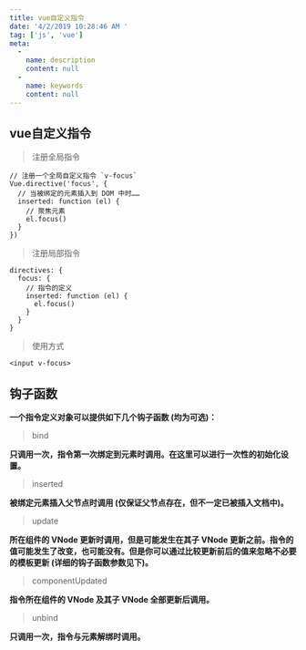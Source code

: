 ```yaml
---
title: vue自定义指令
date: '4/2/2019 10:28:46 AM '
tag: ['js', 'vue']
meta:
  -
    name: description
    content: null
  -
    name: keywords
    content: null
---
```

## vue自定义指令

> 注册全局指令

	// 注册一个全局自定义指令 `v-focus`
	Vue.directive('focus', {
	  // 当被绑定的元素插入到 DOM 中时……
	  inserted: function (el) {
	    // 聚焦元素
	    el.focus()
	  }
	})

> 注册局部指令

	directives: {
	  focus: {
	    // 指令的定义
	    inserted: function (el) {
	      el.focus()
	    }
	  }
	}

> 使用方式

	<input v-focus>

## 钩子函数

**一个指令定义对象可以提供如下几个钩子函数 (均为可选)：**

> bind

**只调用一次，指令第一次绑定到元素时调用。在这里可以进行一次性的初始化设置。**

> inserted

**被绑定元素插入父节点时调用 (仅保证父节点存在，但不一定已被插入文档中)。**

> update

**所在组件的 VNode 更新时调用，但是可能发生在其子 VNode 更新之前。指令的值可能发生了改变，也可能没有。但是你可以通过比较更新前后的值来忽略不必要的模板更新 (详细的钩子函数参数见下)。**

> componentUpdated

**指令所在组件的 VNode 及其子 VNode 全部更新后调用。**

> unbind

**只调用一次，指令与元素解绑时调用。**